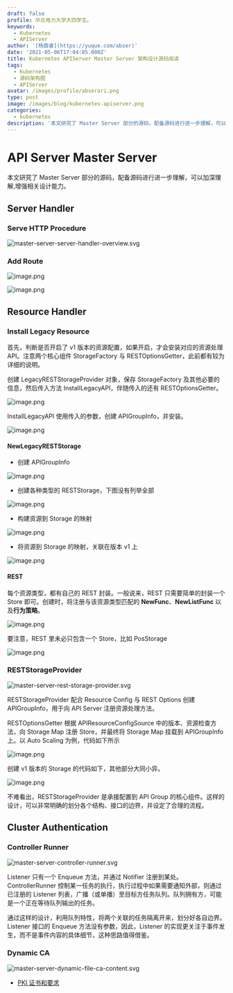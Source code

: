 ```yaml
---
draft: false
profile: 华北电力大学大四学生。
keywords:
  - Kubernetes
  - APIServer
author: '[杨鼎睿](https://yuque.com/abser)'
date: '2021-05-06T17:04:05.000Z'
title: Kubernetes APIServer Master Server 架构设计源码阅读
tags:
  - Kubernetes
  - 源码架构图
  - APIServer
avatar: /images/profile/abserari.png
type: post
image: /images/blog/kubernetes-apiserver.png
categories:
  - kubernetes
description: '本文研究了 Master Server 部分的源码，配备源码进行进一步理解，可以加深理解,增强相关设计能力。'
---
```


# API Server Master Server

本文研究了 Master Server 部分的源码，配备源码进行进一步理解，可以加深理解,增强相关设计能力。

## Server Handler

### Serve HTTP Procedure

![master-server-server-handler-overview.svg](../.gitbook/assets/76%20%281%29.png)

### Add Route

![image.png](../.gitbook/assets/77%20%281%29.png)

![image.png](../.gitbook/assets/78%20%281%29.png)

## Resource Handler

### Install Legacy Resource

首先，判断是否开启了 v1 版本的资源配置，如果开启，才会安装对应的资源处理 API。注意两个核心组件 StorageFactory 与 RESTOptionsGetter，此前都有较为详细的说明。

创建 LegacyRESTStorageProvider 对象，保存 StorageFactory 及其他必要的信息，然后传入方法 InstallLegacyAPI，伴随传入的还有 RESTOptionsGetter。

![image.png](../.gitbook/assets/79.png)

InstallLegacyAPI 使用传入的参数，创建 APIGroupInfo，并安装。

![image.png](../.gitbook/assets/80%20%281%29.png)

#### NewLegacyRESTStorage

* 创建 APIGroupInfo

![image.png](../.gitbook/assets/81%20%281%29.png)

* 创建各种类型的 RESTStorage，下图没有列举全部

![image.png](../.gitbook/assets/82%20%281%29.png)

* 构建资源到 Storage 的映射

![image.png](../.gitbook/assets/83%20%281%29.png)

* 将资源到 Storage 的映射，关联在版本 v1 上

![image.png](../.gitbook/assets/84%20%281%29.png)

#### REST

每个资源类型，都有自己的 REST 封装。一般说来，REST 只需要简单的封装一个 Store 即可。创建时，将注册与该资源类型匹配的 **NewFunc**、**NewListFunc** 以及**行为策略**。

![image.png](../.gitbook/assets/85%20%281%29.png)

要注意，REST 里未必只包含一个 Store，比如 PosStorage

![image.png](../.gitbook/assets/86%20%281%29.png)

### RESTStorageProvider

![master-server-rest-storage-provider.svg](../.gitbook/assets/87%20%281%29.png)

RESTStorageProvider 配合 Resource Config 与 REST Options 创建 APIGroupInfo，用于向 API Server 注册资源处理方法。

RESTOptionsGetter 根据 APIResourceConfigSource 中的版本、资源检查方法，向 Storage Map 注册 Store，并最终将 Storage Map 挂载到 APIGroupInfo 上。以 Auto Scaling 为例，代码如下所示

![image.png](../.gitbook/assets/88%20%281%29.png)

创建 v1 版本的 Storage 的代码如下，其他部分大同小异。

![image.png](../.gitbook/assets/89%20%281%29.png)

不难看出，RESTStorageProvider 是承接配置到 API Group 的核心组件。这样的设计，可以非常明确的划分各个结构、接口的边界，并设定了合理的流程。

## Cluster Authentication

### Controller Runner

![master-server-controller-runner.svg](../.gitbook/assets/90%20%281%29.png)

Listener 只有一个 Enqueue 方法，并通过 Notifier 注册到某处。ControllerRunner 控制某一任务的执行，执行过程中如果需要通知外部，则通过已注册的 Listener 列表，广播（或单播）至目标方任务队列。队列拥有方，可能是一个正在等待队列输出的任务。

通过这样的设计，利用队列特性，将两个关联的任务隔离开来，划分好各自边界。Listener 接口的 Enqueue 方法没有参数，因此，Listener 的实现更关注于事件发生，而不是事件内容的具体细节，这种思路值得借鉴。

### Dynamic CA

![master-server-dynamic-file-ca-content.svg](../.gitbook/assets/91%20%281%29.png)

* [PKI 证书和要求](https://kubernetes.io/zh/docs/setup/best-practices/certificates/)

